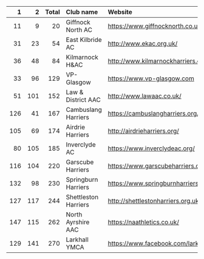 |   1 |   2 |   Total | Club name            | Website                                    |
|----:|----:|--------:|:---------------------|:-------------------------------------------|
|  11 |   9 |      20 | Giffnock North AC    | https://www.giffnocknorth.co.uk/           |
|  31 |  23 |      54 | East Kilbride AC     | http://www.ekac.org.uk/                    |
|  36 |  48 |      84 | Kilmarnock H&AC      | http://www.kilmarnockharriers.com/         |
|  33 |  96 |     129 | VP-Glasgow           | https://www.vp-glasgow.com                 |
|  51 | 101 |     152 | Law & District AAC   | http://www.lawaac.co.uk/                   |
| 126 |  41 |     167 | Cambuslang Harriers  | https://cambuslangharriers.org/            |
| 105 |  69 |     174 | Airdrie Harriers     | http://airdrieharriers.org/                |
|  80 | 105 |     185 | Inverclyde AC        | https://www.inverclydeac.org/              |
| 116 | 104 |     220 | Garscube Harriers    | https://www.garscubeharriers.org.uk/       |
| 132 |  98 |     230 | Springburn Harriers  | https://www.springburnharriers.co.uk/      |
| 127 | 117 |     244 | Shettleston Harriers | http://shettlestonharriers.org.uk/         |
| 147 | 115 |     262 | North Ayrshire AAC   | https://naathletics.co.uk/                 |
| 129 | 141 |     270 | Larkhall YMCA        | https://www.facebook.com/larkhallharriers/ |